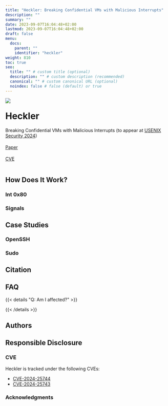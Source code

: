 ```yaml
---
title: "Heckler: Breaking Confidential VMs with Malicious Interrupts"
description: ""
summary: ""
date: 2023-09-07T16:04:48+02:00
lastmod: 2023-09-07T16:04:48+02:00
draft: false
menu:
  docs:
    parent: ""
    identifier: "heckler"
weight: 810
toc: true
seo:
  title: "" # custom title (optional)
  description: "" # custom description (recommended)
  canonical: "" # custom canonical URL (optional)
  noindex: false # false (default) or true
---
```


<div class='text-center' style='padding-bottom: 1rem;'>
<div>
   <img src="/heckler.png" class='w-10' style='margin-bottom: -1rem'>
</div>
<h1 class='h1'>Heckler</h1>
<p class="lead">Breaking Confidential VMs with Malicious Interrupts (to appear at <a href='https://www.usenix.org/conference/usenixsecurity24'>USENIX Security 2024</a>)</p>
<div class="row justify-content-center">
  <div class="col-lg-5 col-sm-6  text-center" style="margin-top: 1.2rem">
    <div class="d-flex flex-column flex-sm-row w-100 text-center">
      <a class="btn btn-primary btn-cta rounded-pill btn-lg head-button" href="/heckler/heckler_usenix24.pdf" role="button">Paper</a>
    </div>
  </div>
<!-- <div class="col-lg-5 col-sm-6  " style="margin-top: 1.2rem"> -->
<!--     <div class="d-flex flex-column flex-sm-row" > -->
<!--       <a class="btn btn-primary btn-cta rounded-pill btn-lg head-button" href="" role="button">Source</a> -->
<!--     </div> -->
<!--   </div> -->
<div class="col-lg-5 col-sm-6  " style="margin-top: 1.2rem">
    <div class="d-flex flex-column flex-sm-row" >
      <a class="btn btn-primary btn-cta rounded-pill btn-lg head-button" href="#cve" role="button">CVE</a>
    </div>
 </div>
</div>
</div>


## How Does It Work?
### Int 0x80
### Signals

## Case Studies
### OpenSSH
### Sudo

## Citation

## FAQ

{{< details "Q: Am I affected?" >}}

{{< /details >}}

## Authors

## Responsible Disclosure

### CVE

Heckler is tracked under the following CVEs:

- [CVE-2024-25744](https://cve.mitre.org/cgi-bin/cvename.cgi?name=CVE-2024-25744)
- [CVE-2024-25743](https://cve.mitre.org/cgi-bin/cvename.cgi?name=CVE-2024-25743)

### Acknowledgments
